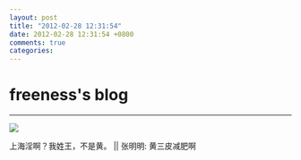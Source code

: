 ```yaml
---
layout: post
title: "2012-02-28 12:31:54"
date: 2012-02-28 12:31:54 +0800
comments: true
categories: 
---
```


# freeness's blog

----------

![](http://okqmqrbgo.bkt.clouddn.com/201202281231541.jpg)

>
上海淫啊？我姓王，不是黄。  || 张明明: 黄三皮减肥啊